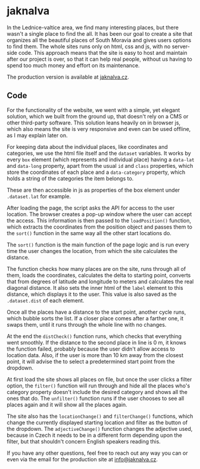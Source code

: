 # jaknalva
In the Lednice-valtice area, we find many interesting places, but there wasn't a single place to find the all. It has been our goal to create a site that organizes all the beautiful places of South Moravia and gives users options to find them. The whole sites runs only on html, css and js, with no server-side code. This approach means that the site is easy to host and maintain after our project is over, so that it can help real people, without us having to spend too much money and effort on its maintenance.

The production version is available at [jaknalva.cz](jaknalva.cz).

## Code

For the functionality of the website, we went with a simple, yet elegant solution, which we built from the ground up, that doesn't rely on a CMS or other third-party software. This solution leans heavily on in browser js, which also means the site is very responsive and even can be used offline, as I may explain later on.

For keeping data about the individual places, like coordinates and categories, we use the html file itself and the `dataset` variables. It works by every `box` element (which represents and individual place) having a `data-lat` and `data-long` property, apart from the usual `id` and `class` properties, which store the coordinates of each place and a `data-category` property, which holds a string of the categories the item belongs to.

These are then accessible in js as properties of the box element under `.dataset.lat` for example.

After loading the page, the script asks the API for access to the user location. The browser creates a pop-up window where the user can accept the access. This information is then passed to the `loadPosition()` function, which extracts the coordinates from the position object and passes them to the `sort()` function in the same way all the other start locations do.

The `sort()` function is the main function of the page logic and is run every time the user changes the location, from which the site calculates the distance.

The function checks how many places are on the site, runs through all of them, loads the coordinates, calculates the delta to starting point, converts that from degrees of latitude and longitude to meters and calculates the real diagonal distance. It also sets the inner html of the `label` element to this distance, which displays it to the user. This value is also saved as the `.dataset.dist` of each element.

Once all the places have a distance to the start point, another cycle runs, which bubble sorts the list. If a closer place comes after a farther one, it swaps them, until it runs through the whole line with no changes.

At the end the `distCheck()` function runs, which checks that everything went smoothly. If the distance to the second place in line is 0 m, it knows the function failed, probably because the user didn't allow access to location data. Also, if the user is more than 10 km away from the closest point, it will advise the to select a predetermined start point from the dropdown.

At first load the site shows all places on file, but once the user clicks a filter option, the `filter()` function will run through and hide all the places who's category property doesn't include the desired category and shows all the ones that do. The `unfilter()` function runs if the user chooses to see all places again and it will show all the places again.

The site also has the `locationChange()` and `filterChange()` functions, which change the currently displayed starting location and filter as the button of the dropdown. The `adjectiveChange()` function changes the adjective used, because in Czech it needs to be in a different form depending upon the filter, but that shouldn't concern English speakers reading this.

If you have any other questions, feel free to reach out any way you can or even via the email for the production site at info@jaknalva.cz.
